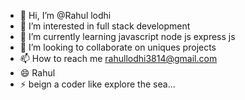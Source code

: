 - 👋 Hi, I’m @Rahul lodhi
- 👀 I’m interested in full stack development
- 🌱 I’m currently learning javascript node js express js
- 💞️ I’m looking to collaborate on uniques projects 
- 📫 How to reach me rahullodhi3814@gmail.com
- 😄 Rahul
- ⚡ beign a coder like explore the sea...

<!---
RAHUL676789/RAHUL676789 is a ✨ special ✨ repository because its `README.md` (this file) appears on your GitHub profile.
You can click the Preview link to take a look at your changes.
--->

